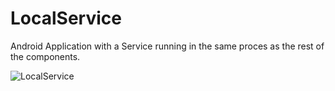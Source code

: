 LocalService
=============

Android Application with a Service running in the same proces as the rest of the components.

![LocalService](http://josejuansanchez.org/blogimages/android_localservice.png)
